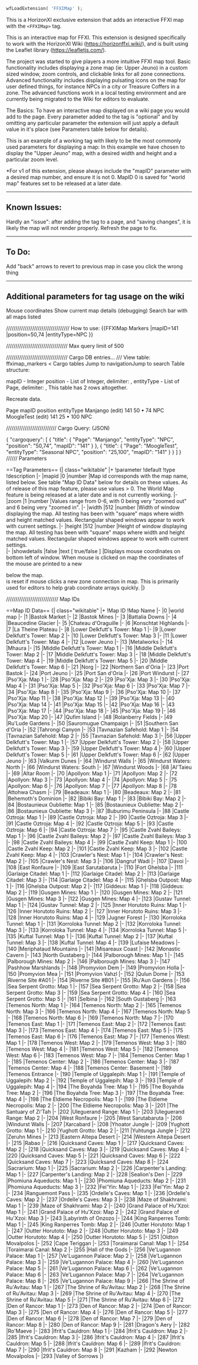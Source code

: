 
```php
wfLoadExtension( 'FFXIMap' );
```

This is a HorizonXI exclusive extension that adds an interactive FFXI map with the `<FFXIMap>` tag. 

This is an interactive map for FFXI. This extension is designed specifically to work with the HorizonXI Wiki (https://horizonffxi.wiki/), and is built using the Leaflet library (https://leafletjs.com/). 

The project was started to give players a more intuitive FFXI map tool. Basic functionality includes displaying a zone map (ie: Upper Jeuno) in a custom sized window, zoom controls, and clickable links for all zone connections. Advanced functionality includes displaying pulsating icons on the map for user defined things, for instance NPCs in a city or Treasure Coffers in a zone. The advanced functions work in a local testing environment and are currently being migrated to the Wiki for editors to evaluate. 


The Basics: 
To have an interactive map displayed on a wiki page you would add <FFXIMap /> to the page. Every parameter added to the tag is "optional" and by omitting any particular parameter the extension will just apply a default value in it's place (see Parameters table below for details). 

This is an example of a working tag with likely to be the most commonly used parameters for displaying a map:
<FFXIMap mapID=62 zoom=1 width=512 height=512 />
In this example we have chosen to display the "Upper Jeuno" map, with a desired width and height and a particular zoom level.    

*For v1 of this extension, please always include the "mapID" parameter with a desired map number, and ensure it is not 0. MapID 0 is saved for "world map" features set to be released at a later date. 



-----------------
Known Issues:
----
Hardly an "issue": after adding the <FFXIMap> tag to a page, and "saving changes", it is likely the map will not render properly. Refresh the page to fix. 

-----------------
To Do:
----
Add "back" arrows to revert to previous map in case you click the wrong thing


--------
Additional parameters for tag usage on the wiki
--
Mouse coordinates
Show current map details (debugging)
Search bar with all maps listed

//////////////////////////////////
How to use: 
{{FFXIMap Markers
|mapID=141
|position=50,74
|entityType=NPC
}}

/////////////////////////////////
Max query limit of 500

/////////////////////////////////
Cargo DB entries... 
///
View table: ffximap_markers
< Cargo tables
Jump to navigationJump to search
Table structure:

mapID - Integer
position - List of Integer, delimiter: ,
entityType - List of Page, delimiter: ,
This table has 2 rows altogether.

Recreate data.

Page	mapID	position	entityType
Manjango (edit)	141	50 • 74	NPC
MoogleTest (edit)	141	25 • 100	NPC

///////////////////////////
Cargo Query: (JSON)

{
    "cargoquery": [
        {
            "title": {
                "Page": "Manjango",
                "entityType": "NPC",
                "position": "50,74",
                "mapID": "141"
            }
        },
        {
            "title": {
                "Page": "MoogleTest",
                "entityType": "Seasonal NPC",
                "position": "25,100",
                "mapID": "141"
            }
        }
    ]
}
//////
Parameters

==Tag Parameters==
{| class="wikitable"
|+
!parameter
!default
!type
!description
|-
|mapid
|0
|number
|Map id corresponds with the map name, listed below. See table "Map ID Data" below for details on these values. As of release of this map feature, please use values > 0. The World Map feature is being released at a later date and is not currently working. 
|-
|zoom
|1
|number
|Values range from 0-6, with 0 being very "zoomed out" and 6 being very "zoomed in". 
|-
|width
|512
|number
|Width of window displaying the map. All testing has been with "square" maps where width and height matched values. Rectangular shaped windows appear to work with current settings.
|-
|height
|512
|number
|Height of window displaying the map. All testing has been with "square" maps where width and height matched values. Rectangular shaped windows appear to work with current settings.  
|-
|showdetails
|false
|text [ true/false ]
|Displays mouse coordinates on bottom left of window. When mouse is clicked on map the coordinates of the mouse are printed to a new <div> below the map. <div> is reset if mouse clicks a new zone connection in map. This is primarily used for editors to help grab coordinate arrays quickly. 
|}

////////////////////////////
Map IDs

==Map ID Data==
{| class="wikitable"
|+
!Map ID
!Map Name
|-
|0
|world map
|-
|1
|Bastok Market
|-
|2
|Bastok Mines
|-
|3
|Battalia Downs
|-
|4
|Beaucedine Glacier
|-
|5
|Chateau d'Oraguille
|-
|6
|Konschtat Highlands
|-
|7
|La Theine Plateau
|-
|8
|Lower Delkfutt's Tower: Map 1
|-
|9
|Lower Delkfutt's Tower: Map 2
|-
|10
|Lower Delkfutt's Tower: Map 3
|-
|11
|Lower Delkfutt's Tower: Map 4
|-
|12
|Lower Jeuno
|-
|13
|Metalworks
|-
|14
|Mhaura
|-
|15
|Middle Delkfutt's Tower: Map 1
|-
|16
|Middle Delkfutt's Tower: Map 2
|-
|17
|Middle Delkfutt's Tower: Map 3
|-
|18
|Middle Delkfutt's Tower: Map 4
|-
|19
|Middle Delkfutt's Tower: Map 5
|-
|20
|Middle Delkfutt's Tower: Map 6
|-
|21
|Norg
|-
|22
|Northern San d'Oria
|-
|23
|Port Bastok
|-
|24
|Port Jeuno
|-
|25
|Port San d'Oria
|-
|26
|Port Windurst
|-
|27
|Pso'Xja: Map 1
|-
|28
|Pso'Xja: Map 2
|-
|29
|Pso'Xja: Map 3
|-
|30
|Pso'Xja: Map 4
|-
|31
|Pso'Xja: Map 5
|-
|32
|Pso'Xja: Map 6
|-
|33
|Pso'Xja: Map 7
|-
|34
|Pso'Xja: Map 8
|-
|35
|Pso'Xja: Map 9
|-
|36
|Pso'Xja: Map 10
|-
|37
|Pso'Xja: Map 11
|-
|38
|Pso'Xja: Map 12
|-
|39
|Pso'Xja: Map 13
|-
|40
|Pso'Xja: Map 14
|-
|41
|Pso'Xja: Map 15
|-
|42
|Pso'Xja: Map 16
|-
|43
|Pso'Xja: Map 17
|-
|44
|Pso'Xja: Map 18
|-
|45
|Pso'Xja: Map 19
|-
|46
|Pso'Xja: Map 20
|-
|47
|Qufim Island
|-
|48
|Rolanberry Fields
|-
|49
|Ru'Lude Gardens
|-
|50
|Sauromugue Champaign
|-
|51
|Southern San d'Oria
|-
|52
|Tahrongi Canyon
|-
|53
|Tavnazian Safehold: Map 1
|-
|54
|Tavnazian Safehold: Map 2
|-
|55
|Tavnazian Safehold: Map 3
|-
|56
|Upper Delkfutt's Tower: Map 1
|-
|57
|Upper Delkfutt's Tower: Map 2
|-
|58
|Upper Delkfutt's Tower: Map 3
|-
|59
|Upper Delkfutt's Tower: Map 4
|-
|60
|Upper Delkfutt's Tower: Map 5
|-
|61
|Upper Delkfutt's Tower: Map 6
|-
|62
|Upper Jeuno
|-
|63
|Valkurm Dunes
|-
|64
|Windurst Walls
|-
|65
|Windurst Waters: North
|-
|66
|Windurst Waters: South
|-
|67
|Windurst Woods
|-
|68
|Al'Taieu
|-
|69
|Altar Room
|-
|70
|Apollyon: Map 1
|-
|71
|Apollyon: Map 2
|-
|72
|Apollyon: Map 3
|-
|73
|Apollyon: Map 4
|-
|74
|Apollyon: Map 5
|-
|75
|Apollyon: Map 6
|-
|76
|Apollyon: Map 7
|-
|77
|Apollyon: Map 8
|-
|78
|Attohwa Chasm
|-
|79
|Beadeaux: Map 1
|-
|80
|Beadeaux: Map 2
|-
|81
|Behemoth's Dominion
|-
|82
|Bibiki Bay: Map 1
|-
|83
|Bibiki Bay: Map 2
|-
|84
|Bostaunieux Oubliette: Map 1
|-
|85
|Bostaunieux Oubliette: Map 2
|-
|86
|Bostaunieux Oubliette: Map 3
|-
|87
|Buburimu Peninsula
|-
|88
|Castle Oztroja: Map 1
|-
|89
|Castle Oztroja: Map 2
|-
|90
|Castle Oztroja: Map 3
|-
|91
|Castle Oztroja: Map 4
|-
|92
|Castle Oztroja: Map 5
|-
|93
|Castle Oztroja: Map 6
|-
|94
|Castle Oztroja: Map 7
|-
|95
|Castle Zvahl Baileys: Map 1
|-
|96
|Castle Zvahl Baileys: Map 2
|-
|97
|Castle Zvahl Baileys: Map 3
|-
|98
|Castle Zvahl Baileys: Map 4
|-
|99
|Castle Zvahl Keep: Map 1
|-
|100
|Castle Zvahl Keep: Map 2
|-
|101
|Castle Zvahl Keep: Map 3
|-
|102
|Castle Zvahl Keep: Map 4
|-
|103
|Crawler's Nest: Map 1
|-
|104
|Crawler's Nest: Map 2
|-
|105
|Crawler's Nest: Map 3
|-
|106
|Dangruf Wadi
|-
|107
|Davoi
|-
|108
|East Ronfaure
|-
|109
|East Sarutabaruta
|-
|110
|Fort Ghelsba
|-
|111
|Garlaige Citadel: Map 1
|-
|112
|Garlaige Citadel: Map 2
|-
|113
|Garlaige Citadel: Map 3
|-
|114
|Garlaige Citadel: Map 4
|-
|115
|Ghelsba Outpost: Map 1
|-
|116
|Ghelsba Outpost: Map 2
|-
|117
|Giddeus: Map 1
|-
|118
|Giddeus: Map 2
|-
|119
|Gusgen Mines: Map 1
|-
|120
|Gusgen Mines: Map 2
|-
|121
|Gusgen Mines: Map 3
|-
|122
|Gusgen Mines: Map 4
|-
|123
|Gustav Tunnel: Map 1
|-
|124
|Gustav Tunnel: Map 2
|-
|125
|Inner Horutoto Ruins: Map 1
|-
|126
|Inner Horutoto Ruins: Map 2
|-
|127
|Inner Horutoto Ruins: Map 3
|-
|128
|Inner Horutoto Ruins: Map 4
|-
|129
|Jugner Forest
|-
|130
|Korroloka Tunnel: Map 1
|-
|131
|Korroloka Tunnel: Map 2
|-
|132
|Korroloka Tunnel: Map 3
|-
|133
|Korroloka Tunnel: Map 4
|-
|134
|Korroloka Tunnel: Map 5
|-
|135
|Kuftal Tunnel: Map 1
|-
|136
|Kuftal Tunnel: Map 2
|-
|137
|Kuftal Tunnel: Map 3
|-
|138
|Kuftal Tunnel: Map 4
|-
|139
|Lufaise Meadows
|-
|140
|Meriphataud Mountains
|-
|141
|Misareaux Coast
|-
|142
|Monastic Cavern
|-
|143
|North Gustaberg
|-
|144
|Palborough Mines: Map 1
|-
|145
|Palborough Mines: Map 2
|-
|146
|Palborough Mines: Map 3
|-
|147
|Pashhow Marshlands
|-
|148
|Promyvion Dem
|-
|149
|Promyvion Holla
|-
|150
|Promyvion Mea
|-
|151
|Promyvion Vahzl
|-
|152
|Qulun Dome
|-
|153
|Riverne Site #A01
|-
|154
|Riverne Site #B01
|-
|155
|Ru'Aun Gardens
|-
|156
|Sea Serpent Grotto: Map 1
|-
|157
|Sea Serpent Grotto: Map 2
|-
|158
|Sea Serpent Grotto: Map 3
|-
|159
|Sea Serpent Grotto: Map 4
|-
|160
|Sea Serpent Grotto: Map 5
|-
|161
|Selbina
|-
|162
|South Gustaberg
|-
|163
|Temenos North: Map 1
|-
|164
|Temenos North: Map 2
|-
|165
|Temenos North: Map 3
|-
|166
|Temenos North: Map 4
|-
|167
|Temenos North: Map 5
|-
|168
|Temenos North: Map 6
|-
|169
|Temenos North: Map 7
|-
|170
|Temenos East: Map 1
|-
|171
|Temenos East: Map 2
|-
|172
|Temenos East: Map 3
|-
|173
|Temenos East: Map 4
|-
|174
|Temenos East: Map 5
|-
|175
|Temenos East: Map 6
|-
|176
|Temenos East: Map 7
|-
|177
|Temenos West: Map 1
|-
|178
|Temenos West: Map 2
|-
|179
|Temenos West: Map 3
|-
|180
|Temenos West: Map 4
|-
|181
|Temenos West: Map 5
|-
|182
|Temenos West: Map 6
|-
|183
|Temenos West: Map 7
|-
|184
|Temenos Center: Map 1
|-
|185
|Temenos Center: Map 2
|-
|186
|Temenos Center: Map 3
|-
|187
|Temenos Center: Map 4
|-
|188
|Temenos Center: Basement
|-
|189
|Temenos Entrance
|-
|190
|Temple of Uggalepih: Map 1
|-
|191
|Temple of Uggalepih: Map 2
|-
|192
|Temple of Uggalepih: Map 3
|-
|193
|Temple of Uggalepih: Map 4
|-
|194
|The Boyahda Tree: Map 1
|-
|195
|The Boyahda Tree: Map 2
|-
|196
|The Boyahda Tree: Map 3
|-
|197
|The Boyahda Tree: Map 4
|-
|198
|The Eldieme Necropolis: Map 1
|-
|199
|The Eldieme Necropolis: Map 2
|-
|200
|The Eldieme Necropolis: Map 3
|-
|201
|The Santuary of Zi'Tah
|-
|202
|Uleguerand Range: Map 1
|-
|203
|Uleguerand Range: Map 2
|-
|204
|West Ronfaure
|-
|205
|West Sarutabaruta
|-
|206
|Windurst Walls
|-
|207
|Xarcabard
|-
|208
|Yhoator Jungle
|-
|209
|Yughott Grotto: Map 1
|-
|210
|Yughott Grotto: Map 2
|-
|211
|Yuhtunga Jungle
|-
|212
|Zeruhn Mines
|-
|213
|Eastern Altepa Desert
|-
|214
|Western Altepa Desert
|-
|215
|Rabao
|-
|216
|Quicksand Caves: Map 1
|-
|217
|Quicksand Caves: Map 2
|-
|218
|Quicksand Caves: Map 3
|-
|219
|Quicksand Caves: Map 4
|-
|220
|Quicksand Caves: Map 5
|-
|221
|Quicksand Caves: Map 6
|-
|222
|Quicksand Caves: Map 7
|-
|223
|Quicksand Caves: Map 8
|-
|224
|Sacrarium: Map 1
|-
|225
|Sacrarium: Map 2
|-
|226
|Carpenter's Landing: Map 1
|-
|227
|Carpenter's Landing: Map 2
|-
|228
|Sealion's Den
|-
|229
|Phomiuna Aqueducts: Map 1
|-
|230
|Phomiuna Aqueducts: Map 2
|-
|231
|Phomiuna Aqueducts: Map 3
|-
|232
|Fei'Yin: Map 1
|-
|233
|Fei'Yin: Map 2
|-
|234
|Ranguemont Pass
|-
|235
|Ordelle's Caves: Map 1
|-
|236
|Ordelle's Caves: Map 2
|-
|237
|Ordelle's Caves: Map 3
|-
|238
|Maze of Shakhrami: Map 1
|-
|239
|Maze of Shakhrami: Map 2
|-
|240
|Grand Palace of Hu'Xzoi: Map 1
|-
|241
|Grand Palace of Hu'Xzoi: Map 2
|-
|242
|Grand Palace of Hu'Xzoi: Map 3
|-
|243
|Labyrinth of Onzozo
|-
|244
|King Ranperres Tomb: Map 1
|-
|245
|King Ranperres Tomb: Map 2
|-
|246
|Outter Horutoto: Map 1
|-
|247
|Outter Horutoto: Map 2
|-
|248
|Outter Horutoto: Map 3
|-
|249
|Outter Horutoto: Map 4
|-
|250
|Outter Horutoto: Map 5
|-
|251
|Oldton Movalpolos
|-
|252
|Cape Teriggan
|-
|253
|Toraimarai Canal: Map 1
|-
|254
|Toraimarai Canal: Map 2
|-
|255
|Hall of the Gods
|-
|256
|Ve'Lugannon Palace: Map 1
|-
|257
|Ve'Lugannon Palace: Map 2
|-
|258
|Ve'Lugannon Palace: Map 3
|-
|259
|Ve'Lugannon Palace: Map 4
|-
|260
|Ve'Lugannon Palace: Map 5
|-
|261
|Ve'Lugannon Palace: Map 6
|-
|262
|Ve'Lugannon Palace: Map 6
|-
|263
|Ve'Lugannon Palace: Map 7
|-
|264
|Ve'Lugannon Palace: Map 8
|-
|265
|Ve'Lugannon Palace: Map 9
|-
|266
|The Shrine of Ru'Avitau: Map 1
|-
|267
|The Shrine of Ru'Avitau: Map 2
|-
|268
|The Shrine of Ru'Avitau: Map 3
|-
|269
|The Shrine of Ru'Avitau: Map 4
|-
|270
|The Shrine of Ru'Avitau: Map 5
|-
|271
|The Shrine of Ru'Avitau: Map 6
|-
|272
|Den of Rancor: Map 1
|-
|273
|Den of Rancor: Map 2
|-
|274
|Den of Rancor: Map 3
|-
|275
|Den of Rancor: Map 4
|-
|276
|Den of Rancor: Map 5
|-
|277
|Den of Rancor: Map 6
|-
|278
|Den of Rancor: Map 7
|-
|279
|Den of Rancor: Map 8
|-
|280
|Den of Rancor: Map 9
|-
|281
|Dragon's Aery
|-
|282
|Ro'Maeve
|-
|283
|Ifrit's Cauldron: Map 1
|-
|284
|Ifrit's Cauldron: Map 2
|-
|285
|Ifrit's Cauldron: Map 3
|-
|286
|Ifrit's Cauldron: Map 4
|-
|287
|Ifrit's Cauldron: Map 5
|-
|288
|Ifrit's Cauldron: Map 6
|-
|289
|Ifrit's Cauldron: Map 7
|-
|290
|Ifrit's Cauldron: Map 8
|-
|291
|Kazham
|-
|292
|Newton Movalpolos
|-
|293
|Valley of Sorrows
|}

